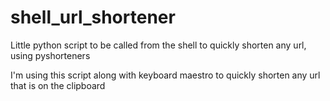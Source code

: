# shell_url_shortener
Little python script to be called from the shell to quickly shorten any url, using pyshorteners


I'm using this script along with keyboard maestro to quickly shorten any url that is on the clipboard
